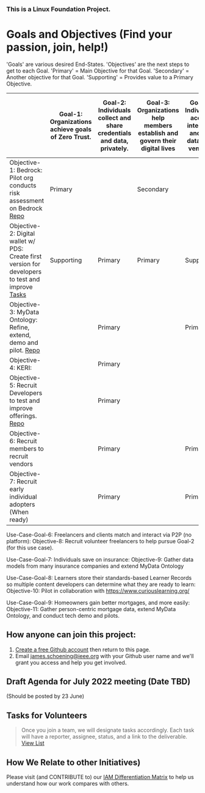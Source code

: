 ### This is a Linux Foundation Project. 
# Goals and Objectives (Find your passion, join, help!)
'Goals' are various desired End-States.   'Objectives' are the next steps to get to each Goal. 'Primary' = Main Objective for that Goal. 'Secondary' = Another objective for that Goal.  'Supporting' = Provides value to a Primary Objective.

|  | Goal-1: Organizations achieve goals of Zero Trust. | Goal-2: Individuals collect and share credentials and data, privately.  |Goal-3: Organizations help members establish and govern their digital lives | Goal-4: Individuals accept, integrate, and use data from vendors. | Goal-5: Vendors gain new customers from initial base of users |
| ----------------------------- | -------------| ----------|  ----------| ----------| ----------|
| Objective-1: Bedrock: Pilot org conducts risk assessment on Bedrock  [Repo](https://github.com/I-AM-project/bbu-gf) | Primary |  | Secondary |
| Objective-2: Digital wallet w/ PDS: Create first version for developers to test and improve [Tasks](https://github.com/I-AM-project/tasks-for-volunteers/tree/main/Aries-Personal-Data-Store)| Supporting | Primary |Primary | Supporting |
| Objective-3: MyData Ontology: Refine, extend, demo and pilot. [Repo](https://github.com/CommonCoreOntology)   |    | Primary |         |Primary |Primary |
| Objective-4: KERI:   |               |  Primary |    
| Objective-5: Recruit Developers to test and improve offerings. [Repo](https://github.com/I-AM-project/keri-resources)       |   |Primary |
|Objective-6: Recruit members to recruit vendors ||Primary||Primary |
|Objective-7: Recruit early individual adopters (When ready)||Primary ||Primary|Primary |

Use-Case-Goal-6: Freelancers and clients match and interact via P2P (no platform): Objective-8: Recruit volunteer freelancers to help pursue Goal-2 (for this use case).

Use-Case-Goal-7: Individuals save on insurance: Objective-9: Gather data models from many insurance companies and extend MyData Ontology

Use-Case-Goal-8: Learners store their standards-based Learner Records so multiple content developers can determine what they are ready to learn:  Objective-10: Pilot in collaboration with https://www.curiouslearning.org/ 

Use-Case-Goal-9: Homeowners gain better mortgages, and more easily: Objective-11: Gather person-centric mortgage data, extend MyData Ontology, and conduct tech demo and pilots.  

## How anyone can join this project:  
1. [Create a free Github account](https://github.com) then return to this page.
2. Email james.schoening@ieee.org with your Github user name and we'll grant you access and help you get involved.     

## Draft Agenda for July 2022 meeting (Date TBD) 
(Should be posted by 23 June)

  
## Tasks for Volunteers
> Once you join a team, we will designate tasks accordingly. Each task will have a reporter, assignee, status, and a link to the deliverable. 
[View List](https://github.com/I-AM-project/tasks-for-volunteers)

 

## How We Relate to other Initiatives)
Please visit (and CONTRIBUTE to) our [IAM Differentiation Matrix](https://docs.google.com/spreadsheets/d/160XP7o7k9FFyaFKeGaJFUj2zm7mz8xYUQI1lAVarrC0) to help us understand how our work compares with others.  
